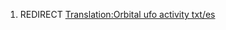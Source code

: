 1.  REDIRECT [Translation:Orbital ufo activity
    txt/es](Translation:Orbital_ufo_activity_txt/es "wikilink")